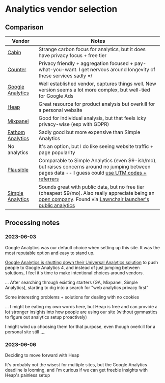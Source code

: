 # Analytics vendor selection
## Comparison
|        Vendor        |                                                                                                 Notes                                                                                                 |
|----------------------|-------------------------------------------------------------------------------------------------------------------------------------------------------------------------------------------------------|
| [Cabin][]            | Strange carbon focus for analytics, but it does have privacy focus + free tier                                                                                                                        |
| [Counter][]          | Privacy friendly + aggregation focused + pay-what-you-want. I get nervous around longevity of these services sadly =/                                                                                 |
| [Google Analytics][] | Well established vendor, captures things well. New version seems a lot more complex, but well-tied for Google Ads                                                                                     |
| [Heap][]             | Great resource for product analysis but overkill for a personal website                                                                                                                               |
| [Mixpanel][]         | Good for individual analysis, but that feels icky privacy-wise (esp with GDPR)                                                                                                                        |
| [Fathom Analytics][] | Sadly good but more expensive than Simple Analytics                                                                                                                                                   |
| No analytics         | It's an option, but I do like seeing website traffic + page popularity                                                                                                                                |
| [Plausible][]        | Comparable to Simple Analytics (even $9-ish/mo), but raises concerns around no jumping between pages data -- I guess could [use UTM codes + referrers][simple-collect]                                |
| [Simple Analytics][] | Sounds great with public data, but no free tier (cheapest $9/mo). Also really appreciate being an [open company][simple-open]. Found via [Lawnchair launcher's public analytics][lawnchair-analytics] |

[Cabin]: https://withcabin.com/
[Counter]: https://counter.dev/
[Fathom Analytics]: https://usefathom.com/
[Google Analytics]: https://analytics.google.com/analytics/web/
[Heap]: https://www.heap.io/
[Mixpanel]: https://mixpanel.com/
[Plausible]: https://plausible.io/
[Simple Analytics]: https://www.simpleanalytics.com/
[lawnchair-analytics]: https://simpleanalytics.com/lawnchair.app
[simple-collect]: https://docs.simpleanalytics.com/what-we-collect
[simple-open]: https://simpleanalytics.com/open

## Processing notes
### 2023-06-03
Google Analytics was our default choice when setting up this site. It was the most reputable option and easy to stand up.

[Google Analytics is shutting down their Universal Analytics solution][ga-switch] to push people to Google Analytics 4, and instead of just jumping between solutions, I feel it's time to make intentional choices around vendors.

[ga-switch]: https://support.google.com/analytics/answer/10759417

...
After searching through existing starters (GA, Mixpanel, Simple Analytics), starting to dig into a search for "web analytics privacy first"

Some interesting problems + solutions for dealing with no cookies

...
I might be eating my own words here, but Heap is free and can provide a lot stronger insights into how people are using our site (without gymnastics to figure out analytics setup proactively)

I might wind up choosing them for that purpose, even though overkill for a personal site still .\_.

### 2023-06-06
Deciding to move forward with Heap

It's probably not the wisest for multiple sites, but the Google Analytics deadline is looming, and I'm curious if we can get freebie insights with Heap's painless setup
